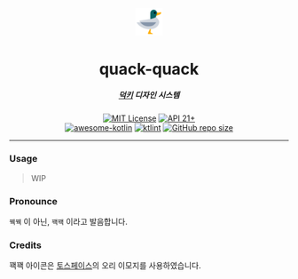 <p align="center">
  <img src="./assets/toss-duck.svg" width="10%" alt="duck" />
</p>
<h1 align="center">quack-quack</h1>
<h5 align="center"><a href="https://github.com/sungbinland/duckie">덕키</a> 디자인 시스템</h5>
<p align="center">
  <a href="LICENSE"><img alt="MIT License" src="https://img.shields.io/badge/License-MIT-blue"/></a>
  <a href="https://developer.android.com/about/versions/lollipop"><img alt="API 21+" src="https://img.shields.io/badge/API-21%2B-brightgreen.svg"/></a>
  <br/>
  <a href="https://kotlin.link"><img src="https://kotlin.link/awesome-kotlin.svg" alt="awesome-kotlin"/></a>
  <a href="https://ktlint.github.io/"><img src="https://img.shields.io/badge/code%20style-%E2%9D%A4-FF4081.svg" alt="ktlint"/></a>
  <a href="https://github.com/sungbinland/quack-quack"><img alt="GitHub repo size" src="https://img.shields.io/github/repo-size/sungbinland/quack-quack"/></a>
</p>

---

### Usage

> WIP

### Pronounce

`꿱꿱` 이 아닌, `꽥꽥` 이라고 발음합니다.

### Credits

꽥꽥 아이콘은 [토스페이스](https://toss.im/tossface)의 오리 이모지를 사용하였습니다.
